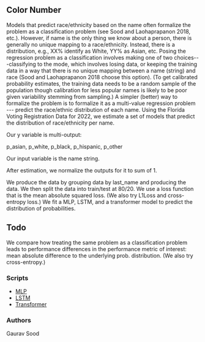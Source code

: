 ## Color Number

Models that predict race/ethnicity based on the name often formalize the problem as a classification problem (see Sood and Laohaprapanon 2018, etc.). However, if name is the only thing we know about a person, there is generally no unique mapping to a race/ethnicity. Instead, there is a distribution, e.g., XX% identify as White, YY% as Asian, etc. Posing the regression problem as a classification involves making one of two choices---classifying to the mode, which involves losing data, or keeping the training data in a way that there is no unique mapping between a name (string) and race (Sood and Laohaprapanon 2018 choose this option). (To get calibrated probability estimates, the training data needs to be a random sample of the population though calibration for less popular names is likely to be poor given variability stemming from sampling.) A simpler (better) way to formalize the problem is to formalize it as a multi-value regression problem --- predict the race/ethnic distribution of each name. Using the Florida Voting Registration Data for 2022, we estimate a set of models that predict the distribution of race/ethnicity per name.

Our y variable is multi-output:

p_asian, p_white, p_black, p_hispanic, p_other

Our input variable is the name string. 

After estimation, we normalize the outputs for it to sum of 1.

We produce the data by grouping data by last_name and producing the data. We then split the data into train/test at 80/20. We use a loss function that is the mean absolute squared loss. (We also try L1Loss and cross-entropy loss.) We fit a MLP, LSTM, and a transformer model to predict the distribution of probabilities. 

## Todo

We compare how treating the same problem as a classification problem leads to performance differences in the performance metric of interest: mean absolute difference to the underlying prob. distribution. (We also try cross-entropy.)

### Scripts

* [MLP](notebooks/multioutput_regressor_lastname_mlp.ipynb)
* [LSTM](notebooks/multioutput_regressor_lastname_lstm.ipynb)
* [Transformer](notebooks/multioutput_regressor_lastname_transformer.ipynb)

### Authors

Gaurav Sood
